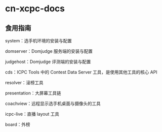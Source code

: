 # cn-xcpc-docs

## 食用指南

system：选手机环境的安装与配置

domserver：Domjudge 服务端的安装与配置

judgehost：Domjudge 评测端的安装与配置

cds：ICPC Tools 中的 Contest Data Server 工具，是使用其他工具的核心 API

resolver：滚榜工具

presentation：大屏幕工具链

coachview：远程显示选手机桌面与摄像头的工具

icpc-live：直播 layout 工具

board：外榜
